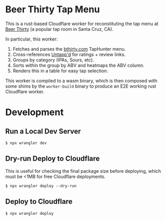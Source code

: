 # Beer Thirty Tap Menu

This is a rust-based Cloudflare worker for reconstituting the tap menu at [Beer Thirty](https://www.beerthirtysantacruz.com/) (a popular tap room in Santa Cruz, CA).

In particular, this worker:

1. Fetches and parses the [bthirty.com](http://bthirty.com) TapHunter menu.
2. Cross-references [Untapp'd](https://untappd.com) for ratings + review links.
3. Groups by category (IPAs, Sours, etc).
4. Sorts within the group by ABV and heatmaps the ABV column.
5. Renders this in a table for easy tap selection.

This worker is compiled to a wasm binary, which is then composed with some shims by the `worker-build` binary to produce an E2E working rust Cloudflare worker.

# Development

## Run a Local Dev Server

```
$ npx wrangler dev
```

## Dry-run Deploy to Cloudflare

This is useful for checking the final package size before deploying, which must be <1MB for free Cloudflare deployments.

```
$ npx wrangler deploy --dry-run
```

## Deploy to Cloudflare

```
$ npx wrangler deploy
```
